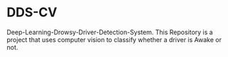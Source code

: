 # DDS-CV
Deep-Learning-Drowsy-Driver-Detection-System. This Repository is a project that uses computer vision to classify whether a driver is Awake or not.
